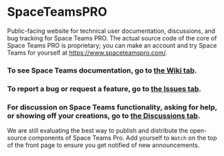 # SpaceTeamsPRO
Public-facing website for technical user documentation, discussions, and bug tracking for Space Teams PRO. The actual source code of the core of Space Teams PRO is proprietary; you can make an account and try Space Teams for yourself at https://www.spaceteamspro.com/.

### To see Space Teams documentation, go to [the Wiki tab](https://github.com/SimDynamX/SpaceTeamsPro/wiki).
### To report a bug or request a feature, go to [the Issues tab](https://github.com/SimDynamX/SpaceTeamsPro/issues).
### For discussion on Space Teams functionality, asking for help, or showing off your creations, go to [the Discussions tab](https://github.com/SimDynamX/SpaceTeamsPro/discussions).

We are still evaluating the best way to publish and distribute the open-source components of Space Teams Pro. Add yourself to `Watch` on the top of the front page to ensure you get notified of new announcements.
